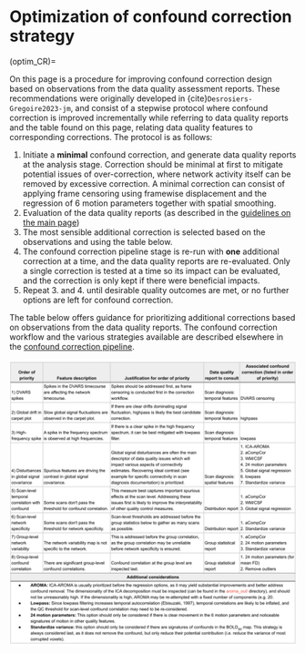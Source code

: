 # Optimization of confound correction strategy

(optim_CR)=

On this page is a procedure for improving confound correction design based on observations from the data quality assessment reports. These recommendations were originally developed in {cite}`Desrosiers-Gregoire2023-jm`, and consist of a stepwise protocol where confound correction is improved incrementally while referring to data quality reports and the table found on this page, relating data quality features to corresponding corrections. The protocol is as follows:

1. Initiate a **minimal** confound correction, and generate data quality reports at the analysis stage. Correction should be minimal at first to mitigate potential issues of over-correction, where network activity itself can be removed by excessive correction. A minimal correction can consist of applying frame censoring using framewise displacement and the regression of 6 motion parameters together with spatial smoothing. 
2. Evaluation of the data quality reports (as described in the [guidelines on the main page](analysis_QC_target))
3. The most sensible additional correction is selected based on the observations and using the table below. 
4. The confound correction pipeline stage is re-run with **one** additional correction at a time, and the data quality reports are re-evaluated. Only a single correction is tested at a time so its impact can be evaluated, and the correction is only kept if there were beneficial impacts.
5. Repeat 3. and 4. until desirable quality outcomes are met, or no further options are left for confound correction.

The table below offers guidance for prioritizing additional corrections based on observations from the data quality reports. The confound correction workflow and the various strategies available are described elsewhere in the [confound correction pipeline](confound_pipeline_target).

![](../pics/CR_optimization_table.svg)